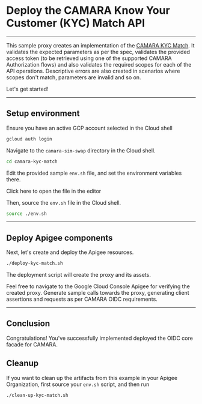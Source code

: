 # Deploy the CAMARA Know Your Customer (KYC) Match API

---

This sample proxy creates an implementation of the [CAMARA KYC Match](https://github.com/camaraproject/KnowYourCustomer). It validates the expected parameters as per the spec, validates the provided access token (to be retrieved using one of the supported CAMARA Authorization flows) and also validates the required scopes for each of the API operations. Descriptive errors are also created in scenarios where scopes don't match, parameters are invalid and so on.

Let's get started!

---

## Setup environment

Ensure you have an active GCP account selected in the Cloud shell

```sh
gcloud auth login
```

Navigate to the `camara-sim-swap` directory in the Cloud shell.

```sh
cd camara-kyc-match
```

Edit the provided sample `env.sh` file, and set the environment variables there.

Click <walkthrough-editor-open-file filePath="camara-kyc-match/env.sh">here</walkthrough-editor-open-file> to open the file in the editor

Then, source the `env.sh` file in the Cloud shell.

```sh
source ./env.sh
```

---

## Deploy Apigee components

Next, let's create and deploy the Apigee resources.

```sh
./deploy-kyc-match.sh
```

The deployment script will create the proxy and its assets.

Feel free to navigate to the Google Cloud Console Apigee for verifying the created proxy. Generate sample calls towards the proxy, generating client assertions and requests as per CAMARA OIDC requirements.

---

## Conclusion

<walkthrough-conclusion-trophy></walkthrough-conclusion-trophy>

Congratulations! You've successfully implemented deployed the OIDC core facade for CAMARA.

<walkthrough-inline-feedback></walkthrough-inline-feedback>

## Cleanup

If you want to clean up the artifacts from this example in your Apigee Organization, first source your `env.sh` script, and then run

```bash
./clean-up-kyc-match.sh
```
